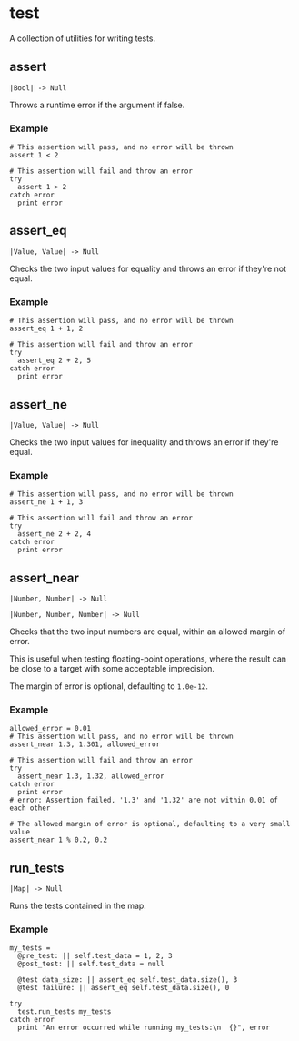 # test

A collection of utilities for writing tests.

## assert

```kototype
|Bool| -> Null
```

Throws a runtime error if the argument if false.

### Example

```koto,skip_check
# This assertion will pass, and no error will be thrown
assert 1 < 2

# This assertion will fail and throw an error
try 
  assert 1 > 2
catch error
  print error
```

## assert_eq

```kototype
|Value, Value| -> Null
```

Checks the two input values for equality and throws an error if they're not
equal.

### Example

```koto,skip_check
# This assertion will pass, and no error will be thrown
assert_eq 1 + 1, 2

# This assertion will fail and throw an error
try 
  assert_eq 2 + 2, 5
catch error
  print error
```

## assert_ne

```kototype
|Value, Value| -> Null
```

Checks the two input values for inequality and throws an error if they're equal.

### Example

```koto,skip_check
# This assertion will pass, and no error will be thrown
assert_ne 1 + 1, 3

# This assertion will fail and throw an error
try
  assert_ne 2 + 2, 4
catch error
  print error
```

## assert_near

```kototype
|Number, Number| -> Null
```

```kototype
|Number, Number, Number| -> Null
```

Checks that the two input numbers are equal, within an allowed margin of error.

This is useful when testing floating-point operations, where the result can be
close to a target with some acceptable imprecision.

The margin of error is optional, defaulting to `1.0e-12`.

### Example

```koto,skip_check
allowed_error = 0.01
# This assertion will pass, and no error will be thrown
assert_near 1.3, 1.301, allowed_error

# This assertion will fail and throw an error
try
  assert_near 1.3, 1.32, allowed_error
catch error
  print error
# error: Assertion failed, '1.3' and '1.32' are not within 0.01 of each other

# The allowed margin of error is optional, defaulting to a very small value
assert_near 1 % 0.2, 0.2
```

## run_tests

```kototype
|Map| -> Null
```

Runs the tests contained in the map.

### Example

```koto,skip_check
my_tests =
  @pre_test: || self.test_data = 1, 2, 3
  @post_test: || self.test_data = null

  @test data_size: || assert_eq self.test_data.size(), 3
  @test failure: || assert_eq self.test_data.size(), 0

try
  test.run_tests my_tests
catch error
  print "An error occurred while running my_tests:\n  {}", error
```
